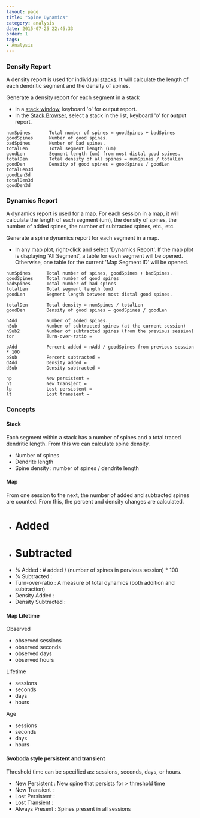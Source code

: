 ```yaml
---
layout: page
title: "Spine Dynamics"
category: analysis
date: 2015-07-25 22:46:33
order: 1
tags:
- Analysis
---
```


### Density Report

A density report is used for individual [stacks][1]. It will calculate the length of each dendritic segment and the density of spines.

Generate a density report for each segment in a stack

 - In a [stack window][1], keyboard 'o' for **o**utput report.
 - In the [Stack Browser][3], select a stack in the list, keyboard 'o' for **o**utput report.
 
```
numSpines		Total number of spines = goodSpines + badSpines
goodSpines		Number of good spines.
badSpines		Number of bad spines.
totalLen		Total segment length (um)
goodLen			Segment length (um) from most distal good spines.
totalDen		Total density of all spines = numSpines / totalLen
goodDen			Density of good spines = goodSpines / goodLen
totalLen3d
goodLen3d
totalDen3d
goodDen3d
```

### Dynamics Report

 
A dynamics report is used for a [map][2]. For each session in a map, it will calculate the length of each segment (um), the density of spines, the number of added spines, the number of subtracted spines, etc., etc.

Generate a spine dynamics report for each segment in a map.
 
 - In any [map plot][2], right-click and select 'Dynamics Report'. If the map plot is displaying 'All Segment', a table for each segment will be opened. Otherwise, one table for the current 'Map Segment ID' will be opened.
 
 
 ```
 numSpines		Total number of spines, goodSpines + badSpines.
 goodSpines		Total number of good spines
 badSpines		Total number of bad spines
 totalLen		Total segment length (um)
 goodLen		Segment length between most distal good spines.
 
 totalDen		Total density = numSpines / totalLen
 goodDen		Density of good spines = goodSpines / goodLen
 
 nAdd			Number of added spines.
 nSub			Number of subtracted spines (at the current session)
 nSub2			Number of subtracted spines (from the previous session)
 tor			Turn-over-ratio = 
 
 pAdd			Percent added = nAdd / goodSpines from previous session * 100
 pSub			Percent subtracted = 
 dAdd			Density added =
 dSub			Density subtracted = 
 
 np				New persistent = 
 nt				New transient = 
 lp				Lost persistent = 
 lt				Lost transient = 
```

### Concepts

#### Stack
Each segment within a stack has a number of spines and a total traced dendritic length. From this we can calculate spine density.

- Number of spines
- Dendrite length
- Spine density : number of spines / dendrite length

#### Map
From one session to the next, the number of added and subtracted spines are counted. From this, the percent and density changes are calculated.

- # Added 
- # Subtracted
- % Added : # added / (number of spines in pervious session) * 100
- % Subtracted :
- Turn-over-ratio : A measure of total dynamics (both addition and subtraction)
- Density Added : 
- Density Subtracted : 

#### Map Lifetime
Observed 

- observed sessions
- observed seconds
- observed days
- observed hours

Lifetime

- sessions
- seconds
- days
- hours

Age

- sessions
- seconds
- days
- hours

#### Svoboda style persistent and transient

Threshold time can be specified as: sessions, seconds, days, or hours.

- New Persistent : New spine that persists for > threshold time
- New Transient :
- Lost Persistent :
- Lost Transient :
- Always Present : Spines present in all sessions

[1]: stack
[2]: map-plot
[3]: stack-browser
